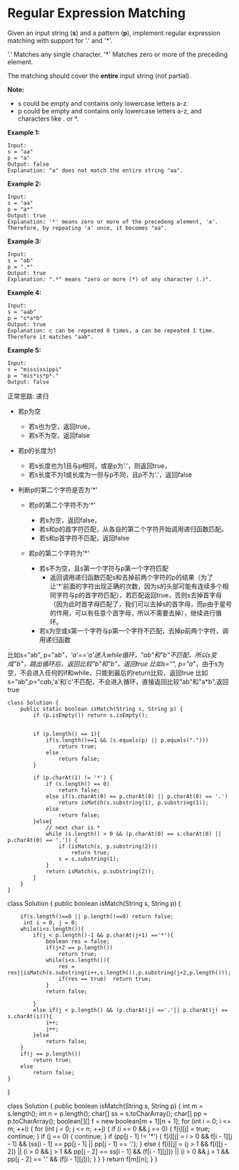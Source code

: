 # Regular Expression Matching

Given an input string (**s**) and a pattern (**p**), implement regular expression matching with support for '.' and '*'.

'.' Matches any single character.
'*' Matches zero or more of the preceding element.

The matching should cover the **entire** input string (not partial).

**Note:**

* s could be empty and contains only lowercase letters a-z.
* p could be empty and contains only lowercase letters a-z, and characters like . or *.

**Example 1:**
```
Input:
s = "aa"
p = "a"
Output: false
Explanation: "a" does not match the entire string "aa".
```

**Example 2:**
```
Input:
s = "aa"
p = "a*"
Output: true
Explanation: '*' means zero or more of the precedeng element, 'a'. Therefore, by repeating 'a' once, it becomes "aa".
```

**Example 3:**
```
Input:
s = "ab"
p = ".*"
Output: true
Explanation: ".*" means "zero or more (*) of any character (.)".
```
**Example 4:**
```
Input:
s = "aab"
p = "c*a*b"
Output: true
Explanation: c can be repeated 0 times, a can be repeated 1 time. Therefore it matches "aab".
```
**Example 5:**
```
Input:
s = "mississippi"
p = "mis*is*p*."
Output: false
```

正常思路: 递归

* 若p为空
  * 若s也为空，返回true，
  * 若s不为空，返回false

* 若p的长度为1
  * 若s长度也为1且与p相同，或是p为'.'，则返回true，
  * 若s长度不为1或长度为一但与p不同，且p不为'.'，返回false

* 判断p的第二个字符是否为'*'
  * 若p的第二个字符不为'*'
    * 若s为空，返回false，
    * 若s和p的首字符匹配，从各自的第二个字符开始调用递归函数匹配。
    * 若s和p首字符不匹配，返回false

  * 若p的第二个字符为'*'
    * 若s不为空，且s第一个字符与p第一个字符匹配
      * 返回调用递归函数匹配s和去掉前两个字符的p的结果（为了让'*'前面的字符出现正确的次数，因为s的头部可能有连续多个相同字符与p的首字符匹配），若匹配返回true，否则s去掉首字母（因为此时首字母匹配了，我们可以去掉s的首字母，而p由于星号的作用，可以有任意个首字母，所以不需要去掉），继续进行循环。
    * 若s为空或s第一个字符与p第一个字符不匹配，去掉p前两个字符，调用递归函数

比如s="ab", p="a*b"，'a'=='a'进入while循环，"ab"和"b"不匹配，所以s变成"b"，跳出循环后，返回比较"b"和"b"，返回true
比如s="", p="a*"，由于s为空，不会进入任何的if和while，只能到最后的return比较，返回true
比如s="ab",p="c*a*b,'a'和'c'不匹配，不会进入循环，直接返回比较"ab"和"a*b",返回true

```
class Solution {
    public static boolean isMatch(String s, String p) {
        if (p.isEmpty()) return s.isEmpty();

        
        if (p.length() == 1){
            if(s.length()==1 && (s.equals(p) || p.equals(".")))
                return true;
            else
                return false;
        }

        if (p.charAt(1) != '*') {
            if (s.length() == 0)
                return false;
            else if(s.charAt(0) == p.charAt(0) || p.charAt(0) == '.')
                return isMatch(s.substring(1), p.substring(1));
            else
                return false;
        }else{
            // next char is *
            while (s.length() > 0 && (p.charAt(0) == s.charAt(0) || p.charAt(0) == '.')) {
                if (isMatch(s, p.substring(2))) 
                    return true;
                s = s.substring(1);
            }
            return isMatch(s, p.substring(2));
        }
    }
}
```
class Solution {
    public boolean isMatch(String s, String p) {
       
        if(s.length()==0 || p.length()==0) return false;
         int i = 0, j = 0;
        while(i<s.length()){
            if(j < p.length()-1 && p.charAt(j+1) =='*'){
                boolean res = false;
                if(j+2 == p.length())
                    return true; 
                while(i<s.length()){
                    res = res||isMatch(s.substring(i++,s.length()),p.substring(j+2,p.length()));
                    if(res == true)  return true;
                }
                return false; 

            }
            else if(j < p.length() && (p.charAt(j) =='.'|| p.charAt(j) == s.charAt(i))){
                i++;
                j++;
            }else
                return false;
        }
        if(j == p.length())    
            return true;
        else
            return false;
    }
}

class Solution {
    public boolean isMatch(String s, String p) {
        int m = s.length();
        int n = p.length();
        char[] ss = s.toCharArray();
        char[] pp = p.toCharArray();
        boolean[][] f = new boolean[m + 1][n + 1];
        for (int i = 0; i <= m; ++i) {
            for (int j = 0; j <= n; ++j) {
                if (i == 0 && j == 0) {
                    f[i][j] = true;
                    continue;
                }
                if (j == 0) {
                    continue;
                }
                if (pp[j - 1] != '*') {
                    f[i][j] = i > 0 && f[i - 1][j - 1] && (ss[i - 1] == pp[j - 1] || pp[j - 1] == '.');
                } else {
                    f[i][j] = (j > 1 && f[i][j - 2]) ||
                              (i > 0 && j > 1 && pp[j - 2] == ss[i - 1] && (f[i - 1][j])) ||
                              (i > 0 && j > 1 && pp[j - 2] == '.' && (f[i - 1][j]));
                }
            }
        }
        return f[m][n];
    }
}
